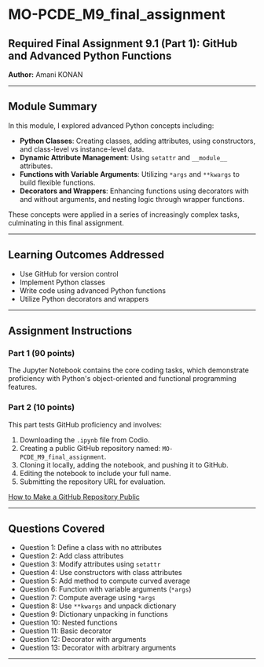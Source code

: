 # MO-PCDE_M9_final_assignment

## Required Final Assignment 9.1 (Part 1): GitHub and Advanced Python Functions  
**Author:** Amani KONAN

---

## Module Summary

In this module, I explored advanced Python concepts including:

- **Python Classes**: Creating classes, adding attributes, using constructors, and class-level vs instance-level data.
- **Dynamic Attribute Management**: Using `setattr` and `__module__` attributes.
- **Functions with Variable Arguments**: Utilizing `*args` and `**kwargs` to build flexible functions.
- **Decorators and Wrappers**: Enhancing functions using decorators with and without arguments, and nesting logic through wrapper functions.

These concepts were applied in a series of increasingly complex tasks, culminating in this final assignment.

---

## Learning Outcomes Addressed

-  Use GitHub for version control  
-  Implement Python classes  
-  Write code using advanced Python functions  
-  Utilize Python decorators and wrappers  

---

## Assignment Instructions

### Part 1 (90 points)
The Jupyter Notebook contains the core coding tasks, which demonstrate proficiency with Python's object-oriented and functional programming features.

### Part 2 (10 points)
This part tests GitHub proficiency and involves:

1. Downloading the `.ipynb` file from Codio.
2. Creating a public GitHub repository named: `MO-PCDE_M9_final_assignment`.
3. Cloning it locally, adding the notebook, and pushing it to GitHub.
4. Editing the notebook to include your full name.
5. Submitting the repository URL for evaluation.

 [How to Make a GitHub Repository Public](https://docs.github.com/en/repositories/managing-your-repositorys-settings-and-features/managing-repository-settings/setting-repository-visibility)

---

## Questions Covered

- Question 1: Define a class with no attributes
- Question 2: Add class attributes
- Question 3: Modify attributes using `setattr`
- Question 4: Use constructors with class attributes
- Question 5: Add method to compute curved average
- Question 6: Function with variable arguments (`*args`)
- Question 7: Compute average using `*args`
- Question 8: Use `**kwargs` and unpack dictionary
- Question 9: Dictionary unpacking in functions
- Question 10: Nested functions
- Question 11: Basic decorator
- Question 12: Decorator with arguments
- Question 13: Decorator with arbitrary arguments

---
